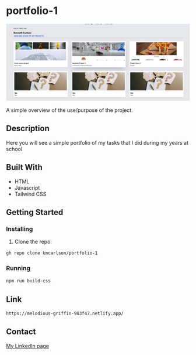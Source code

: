 # portfolio-1


![image](https://github.com/kmcarlson/portfolio-1/blob/a5f362b38d51e4b2e32bd6b57c1bf16398baa202/img/portfolio-1.png)

A simple overview of the use/purpose of the project.

## Description

Here you will see a simple portfolio of my tasks that I did during my years at school
## Built With



- HTML
- Javascript
- Tailwind CSS

## Getting Started

### Installing

1. Clone the repo:

```bash
gh repo clone kmcarlson/portfolio-1
```


### Running

```bash
npm run build-css
```

## Link

```bash
https://melodious-griffin-983f47.netlify.app/ 
```


## Contact

[My LinkedIn page](https://www.linkedin.com/in/kenneth-maklai-carlson-292584b7/)



